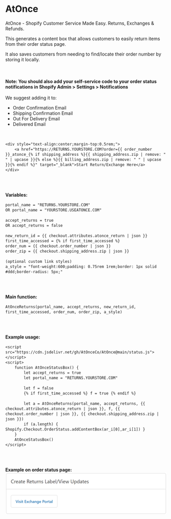 # AtOnce
AtOnce - Shopify Customer Service Made Easy. Returns, Exchanges &amp; Refunds.

This generates a content box that allows customers to easily return items from their order status page.

It also saves customers from needing to find/locate their order number by storing it locally.
<br/>
<br/>
<br/>
<br/>
**Note: You should also add your self-service code to your order status notifications in Shopify Admin > Settings > Notifications**
<br/>
<br/>
We suggest adding it to:
<br/>
- Order Confirmation Email
- Shipping Confirmation Email
- Out For Delivery Email
- Delivered Email
<br/>

```
<div style="text-align:center;margin-top:0.5rem;">
    <a href="https://RETURNS.YOURSTORE.COM?order={{ order_number }}_atonce_{% if shipping_address %}{{ shipping_address.zip | remove: " " | upcase }}{% else %}{{ billing_address.zip | remove: " " | upcase }}{% endif %}" target="_blank">Start Return/Exchange Here</a>
</div>
```

<br/>
<br/>

**Variables:**
```
portal_name = "RETURNS.YOURSTORE.COM"
OR portal_name = "YOURSTORE.USEATONCE.COM"

accept_returns = true
OR accept_returns = false

new_return_id = {{ checkout.attributes.atonce_return | json }}
first_time_accessed = {% if first_time_accessed %}
order_num = {{ checkout.order_number | json }}
order_zip = {{ checkout.shipping_address.zip | json }}

(optional custom link styles)
a_style = "font-weight:600;padding: 0.75rem 1rem;border: 1px solid #ddd;border-radius: 5px;"
```

<br/>
<br/>

**Main function:**
```
AtOnceReturns(portal_name, accept_returns, new_return_id, first_time_accessed, order_num, order_zip, a_style)
```

<br/>
<br/>

**Example usage:**
```
<script src="https://cdn.jsdelivr.net/gh/AtOnceCo/AtOnce@main/status.js"></script>
<script>
    function AtOnceStatusBox() {
        let accept_returns = true
        let portal_name = "RETURNS.YOURSTORE.COM"
        
        let f = false
        {% if first_time_accessed %} f = true {% endif %}
        
        let a = AtOnceReturns(portal_name, accept_returns, {{ checkout.attributes.atonce_return | json }}, f, {{ checkout.order_number | json }}, {{ checkout.shipping_address.zip | json }})
        if (a.length) { Shopify.Checkout.OrderStatus.addContentBox(ar_i[0],ar_i[1]) }
    }
    AtOnceStatusBox()
</script>
```

<br/>
<br/>

**Example on order status page:**
![Example](https://github.com/AtOnceCo/AtOnce/blob/main/Example%201.png)
